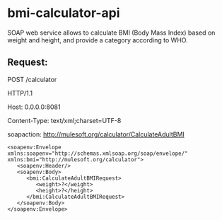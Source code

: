 # bmi-calculator-api
SOAP web service allows to calculate BMI (Body Mass Index) based on weight and height, and provide a category according to WHO.

## Request:
POST /calculator 

HTTP/1.1

Host: 0.0.0.0:8081

Content-Type: text/xml;charset=UTF-8

soapaction: http://mulesoft.org/calculator/CalculateAdultBMI

```
<soapenv:Envelope xmlns:soapenv="http://schemas.xmlsoap.org/soap/envelope/" xmlns:bmi="http://mulesoft.org/calculator">
   <soapenv:Header/>
   <soapenv:Body>
      <bmi:CalculateAdultBMIRequest>
         <weight>?</weight>
         <height>?</height>
      </bmi:CalculateAdultBMIRequest>
   </soapenv:Body>
</soapenv:Envelope>
```
